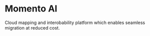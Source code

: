 # Momento AI

Cloud mapping and interobability platform which enables seamless migration at reduced cost.
